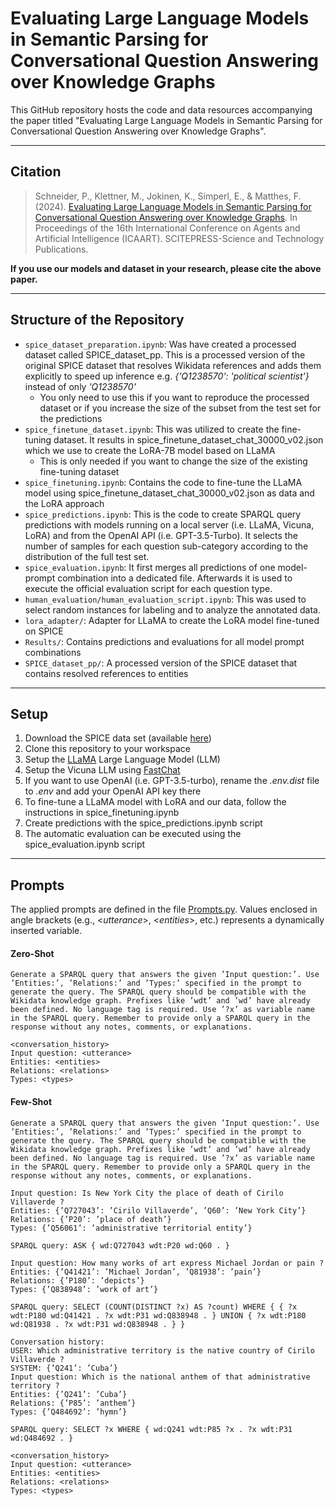 # Evaluating Large Language Models in Semantic Parsing for Conversational Question Answering over Knowledge Graphs

This GitHub repository hosts the code and data resources accompanying the paper titled "Evaluating Large Language Models in Semantic Parsing for Conversational Question Answering over Knowledge Graphs".

---

## Citation
> Schneider, P., Klettner, M., Jokinen, K., Simperl, E., & Matthes, F. (2024). [Evaluating Large Language Models in Semantic Parsing for Conversational Question Answering over Knowledge Graphs](https://www.scitepress.org/Papers/2024/123943/123943.pdf). In Proceedings of the 16th International Conference on Agents and Artificial Intelligence (ICAART). SCITEPRESS-Science and Technology Publications.

**If you use our models and dataset in your research, please cite the above paper.**

---

## Structure of the Repository
* `spice_dataset_preparation.ipynb`: Was have created a processed dataset called SPICE_dataset_pp. This is a processed version of the original SPICE dataset that resolves Wikidata references and adds them explicitly to speed up inference e.g. _{'Q1238570': 'political scientist'}_ instead of only _'Q1238570'_
    * You only need to use this if you want to reproduce the processed dataset or if you increase the size of the subset from the test set for the predictions
* `spice_finetune_dataset.ipynb`: This was utilized to create the fine-tuning dataset. It results in spice_finetune_dataset_chat_30000_v02.json which we use to create the LoRA-7B model based on LLaMA
    * This is only needed if you want to change the size of the existing fine-tuning dataset
* `spice_finetuning.ipynb`: Contains the code to fine-tune the LLaMA model using spice_finetune_dataset_chat_30000_v02.json as data and the LoRA approach
* `spice_predictions.ipynb`: This is the code to create SPARQL query predictions with models running on a local server (i.e. LLaMA, Vicuna, LoRA) and from the OpenAI API (i.e. GPT-3.5-Turbo). It selects the number of samples for each question sub-category according to the distribution of the full test set.
* `spice_evaluation.ipynb`: It first merges all predictions of one model-prompt combination into a dedicated file. Afterwards it is used to execute the official evaluation script for each question type.
* `human_evaluation/human_evaluation_script.ipynb`: This was used to select random instances for labeling and to analyze the annotated data.
* `lora_adapter/`: Adapter for LLaMA to create the LoRA model fine-tuned on SPICE
* `Results/`: Contains predictions and evaluations for all model prompt combinations
* `SPICE_dataset_pp/`: A processed version of the SPICE dataset that contains resolved references to entities

---

## Setup
1. Download the SPICE data set (available [here](https://github.com/EdinburghNLP/SPICE/tree/main))
2. Clone this repository to your workspace
3. Setup the [LLaMA](https://github.com/facebookresearch/llama) Large Language Model (LLM)
4. Setup the Vicuna LLM using [FastChat](https://github.com/lm-sys/FastChat)
5. If you want to use OpenAI (i.e. GPT-3.5-turbo), rename the _.env.dist_ file to _.env_ and add your OpenAI API key there
6. To fine-tune a LLaMA model with LoRA and our data, follow the instructions in spice_finetuning.ipynb
7. Create predictions with the spice_predictions.ipynb script
8. The automatic evaluation can be executed using the spice_evaluation.ipynb script

---

## Prompts
The applied prompts are defined in the file [Prompts.py](https://github.com/sebischair/LLM-SP-CQA/blob/main/Prompts.py). Values enclosed in angle brackets (e.g., <*utterance*>, <*entities*>, etc.) represents a dynamically inserted variable.
#### Zero-Shot
```
Generate a SPARQL query that answers the given ’Input question:’. Use ’Entities:’, ’Relations:’ and ’Types:’ specified in the prompt to generate the query. The SPARQL query should be compatible with the Wikidata knowledge graph. Prefixes like ’wdt’ and ’wd’ have already been defined. No language tag is required. Use ’?x’ as variable name in the SPARQL query. Remember to provide only a SPARQL query in the response without any notes, comments, or explanations.

<conversation_history>
Input question: <utterance>
Entities: <entities>
Relations: <relations>
Types: <types>
```
#### Few-Shot
```
Generate a SPARQL query that answers the given ’Input question:’. Use ’Entities:’, ’Relations:’ and ’Types:’ specified in the prompt to generate the query. The SPARQL query should be compatible with the Wikidata knowledge graph. Prefixes like ’wdt’ and ’wd’ have already been defined. No language tag is required. Use ’?x’ as variable name in the SPARQL query. Remember to provide only a SPARQL query in the response without any notes, comments, or explanations.

Input question: Is New York City the place of death of Cirilo Villaverde ?
Entities: {’Q727043’: ’Cirilo Villaverde’, ’Q60’: ’New York City’}
Relations: {’P20’: ’place of death’}
Types: {’Q56061’: ’administrative territorial entity’}

SPARQL query: ASK { wd:Q727043 wdt:P20 wd:Q60 . }

Input question: How many works of art express Michael Jordan or pain ?
Entities: {’Q41421’: ’Michael Jordan’, ’Q81938’: ’pain’}
Relations: {’P180’: ’depicts’}
Types: {’Q838948’: ’work of art’}

SPARQL query: SELECT (COUNT(DISTINCT ?x) AS ?count) WHERE { { ?x
wdt:P180 wd:Q41421 . ?x wdt:P31 wd:Q838948 . } UNION { ?x wdt:P180
wd:Q81938 . ?x wdt:P31 wd:Q838948 . } }

Conversation history:
USER: Which administrative territory is the native country of Cirilo Villaverde ?
SYSTEM: {’Q241’: ’Cuba’}
Input question: Which is the national anthem of that administrative territory ?
Entities: {’Q241’: ’Cuba’}
Relations: {’P85’: ’anthem’}
Types: {’Q484692’: ’hymn’}

SPARQL query: SELECT ?x WHERE { wd:Q241 wdt:P85 ?x . ?x wdt:P31
wd:Q484692 . }

<conversation_history>
Input question: <utterance>
Entities: <entities>
Relations: <relations>
Types: <types>
```
